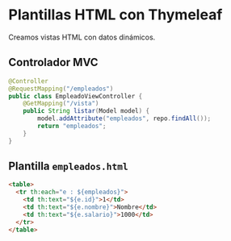# Plantillas HTML con Thymeleaf

Creamos vistas HTML con datos dinámicos.

## Controlador MVC
```java
@Controller
@RequestMapping("/empleados")
public class EmpleadoViewController {
    @GetMapping("/vista")
    public String listar(Model model) {
        model.addAttribute("empleados", repo.findAll());
        return "empleados";
    }
}
```

## Plantilla `empleados.html`
```html
<table>
  <tr th:each="e : ${empleados}">
    <td th:text="${e.id}">1</td>
    <td th:text="${e.nombre}">Nombre</td>
    <td th:text="${e.salario}">1000</td>
  </tr>
</table>
```
